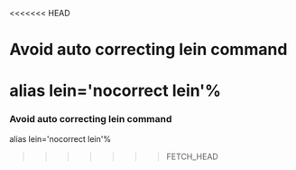 <<<<<<< HEAD
# Avoid auto correcting lein command
alias lein='nocorrect lein'%
=======
### Avoid auto correcting lein command
  alias lein='nocorrect lein'%
>>>>>>> FETCH_HEAD
